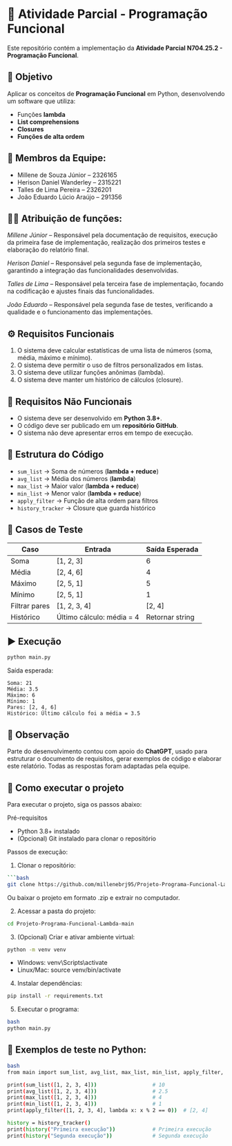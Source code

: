 # 🐍 Atividade Parcial - Programação Funcional

Este repositório contém a implementação da **Atividade Parcial N704.25.2 - Programação Funcional**.

## 📌 Objetivo
Aplicar os conceitos de **Programação Funcional** em Python, desenvolvendo um software que utiliza:
- Funções **lambda**  
- **List comprehensions**  
- **Closures**  
- **Funções de alta ordem**

## 👥 Membros da Equipe:
- Millene de Souza Júnior – 2326165 
- Herison Daniel Wanderley – 2315221
- Talles de Lima Pereira – 2326201
- João Eduardo Lúcio Araújo – 291356

## 👩‍💻 Atribuição de funções:
*Millene Júnior* – Responsável pela documentação de requisitos, execução da primeira fase de implementação, realização dos primeiros testes e elaboração do relatório final.

*Herison Daniel* – Responsável pela segunda fase de implementação, garantindo a integração das funcionalidades desenvolvidas.

*Talles de Lima* – Responsável pela terceira fase de implementação, focando na codificação e ajustes finais das funcionalidades.

*João Eduardo* – Responsável pela segunda fase de testes, verificando a qualidade e o funcionamento das implementações. 

## ⚙️ Requisitos Funcionais
1. O sistema deve calcular estatísticas de uma lista de números (soma, média, máximo e mínimo).  
2. O sistema deve permitir o uso de filtros personalizados em listas.  
3. O sistema deve utilizar funções anônimas (lambda).  
4. O sistema deve manter um histórico de cálculos (closure).  

## 🚫 Requisitos Não Funcionais
- O sistema deve ser desenvolvido em **Python 3.8+**.  
- O código deve ser publicado em um **repositório GitHub**.  
- O sistema não deve apresentar erros em tempo de execução.  

## 🧩 Estrutura do Código
- `sum_list` → Soma de números (**lambda + reduce**)  
- `avg_list` → Média dos números (**lambda**)  
- `max_list` → Maior valor (**lambda + reduce**)  
- `min_list` → Menor valor (**lambda + reduce**)  
- `apply_filter` → Função de alta ordem para filtros  
- `history_tracker` → Closure que guarda histórico  

## 🧪 Casos de Teste
| Caso | Entrada | Saída Esperada |
|------|---------|----------------|
| Soma | [1, 2, 3] | 6 |
| Média | [2, 4, 6] | 4 |
| Máximo | [2, 5, 1] | 5 |
| Mínimo | [2, 5, 1] | 1 |
| Filtrar pares | [1, 2, 3, 4] | [2, 4] |
| Histórico | Último cálculo: média = 4 | Retornar string |

## ▶️ Execução
```bash
python main.py
```

Saída esperada:
```
Soma: 21
Média: 3.5
Máximo: 6
Mínimo: 1
Pares: [2, 4, 6]
Histórico: Último cálculo foi a média = 3.5
```

## 🤖 Observação
Parte do desenvolvimento contou com apoio do **ChatGPT**, usado para estruturar o documento de requisitos, gerar exemplos de código e elaborar este relatório. Todas as respostas foram adaptadas pela equipe.

## 🚀 Como executar o projeto
Para executar o projeto, siga os passos abaixo:

Pré-requisitos
- Python 3.8+ instalado
- (Opcional) Git instalado para clonar o repositório

Passos de execução:

1. Clonar o repositório:
```bash
```bash
git clone https://github.com/millenebrj95/Projeto-Programa-Funcional-Lambda.git
```
Ou baixar o projeto em formato .zip e extrair no computador.

2. Acessar a pasta do projeto:
```bash
cd Projeto-Programa-Funcional-Lambda-main
```

3. (Opcional) Criar e ativar ambiente virtual:
```bash
python -m venv venv
```
- Windows: venv\Scripts\activate
- Linux/Mac: source venv/bin/activate

4. Instalar dependências:
```bash
pip install -r requirements.txt
```

5. Executar o programa:
```bash
bash
python main.py
```

## 🚀 Exemplos de teste no Python:
```bash
bash
from main import sum_list, avg_list, max_list, min_list, apply_filter, history_tracker

print(sum_list([1, 2, 3, 4]))                  # 10
print(avg_list([1, 2, 3, 4]))                  # 2.5
print(max_list([1, 2, 3, 4]))                  # 4
print(min_list([1, 2, 3, 4]))                  # 1
print(apply_filter([1, 2, 3, 4], lambda x: x % 2 == 0))  # [2, 4]

history = history_tracker()
print(history("Primeira execução"))            # Primeira execução
print(history("Segunda execução"))             # Segunda execução
```










